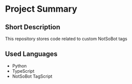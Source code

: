 

# Project Summary


## Short Description
This repository stores code related to custom NotSoBot tags


## Used Languages
- Python
- TypeScript
- NotSoBot TagScript
